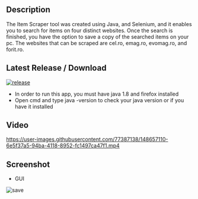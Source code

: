 Description
-

The Item Scraper tool was created using Java, and Selenium, and it enables you to search for items on four distinct websites. Once the search is finished, you have the option to save a copy of the searched items on your pc. The websites that can be scraped are cel.ro, emag.ro, evomag.ro, and forit.ro.

Latest Release / Download
-

[![release](https://img.shields.io/github/v/release/cobrel/webScrapingJavaSwingSelenium?logo=GitHub&style=for-the-badge)](https://github.com/cobrel/webScrapingJavaSwingSelenium/releases/tag/v1.1.0)

- In order to run this app, you must have java 1.8 and firefox installed
- Open cmd and type java -version to check your java version or if you have it installed

Video
-

https://user-images.githubusercontent.com/77387138/148657110-6e5f37a5-94ba-4118-8952-fc1497ca47f1.mp4

Screenshot
-

- GUI

![save](https://user-images.githubusercontent.com/77387138/140647618-c3f0f4af-d1e4-4c4f-910b-32e99d51cfc9.JPG)
